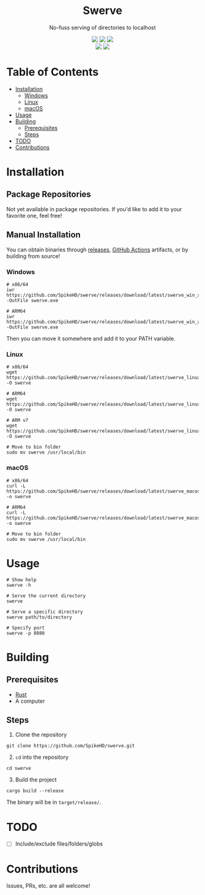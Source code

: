 <div align="center">
  <h1>Swerve</h1>
  <p>No-fuss serving of directories to localhost</p>
</div>

<div align="center">
  <img src="https://img.shields.io/github/actions/workflow/status/SpikeHD/swerve/build.yml" />
  <img src="https://img.shields.io/github/repo-size/SpikeHD/swerve" />
  <img src="https://img.shields.io/github/commit-activity/m/SpikeHD/swerve" />
</div>

<div align="center">
  <img src="https://img.shields.io/github/release-date/SpikeHD/swerve" />
  <img src="https://img.shields.io/github/stars/SpikeHD/swerve" />
</div>

# Table of Contents
* [Installation](#installation)
  * [Windows](#windows)
  * [Linux](#linux)
  * [macOS](#macos)
* [Usage](#usage)
* [Building](#building)
  * [Prerequisites](#prerequisites)
  * [Steps](#steps)
* [TODO](#todo)
* [Contributions](#contributions)

# Installation

## Package Repositories

Not yet available in package repositories. If you'd like to add it to your favorite one, feel free!

## Manual Installation

You can obtain binaries through [releases](https://github.com/SpikeHD/swerve/releases/), [GitHub Actions](https://github.com/SpikeHD/swerve/actions?query=workflow%3Abuild) artifacts, or by building from source!

### Windows

```shell
# x86/64
iwr https://github.com/SpikeHD/swerve/releases/download/latest/swerve_win_x64.exe -OutFile swerve.exe

# ARM64
iwr https://github.com/SpikeHD/swerve/releases/download/latest/swerve_win_arm64.exe -OutFile swerve.exe
```

Then you can move it somewhere and add it to your PATH variable.

### Linux

```shell
# x86/64
wget https://github.com/SpikeHD/swerve/releases/download/latest/swerve_linux_x64 -O swerve

# ARM64
wget https://github.com/SpikeHD/swerve/releases/download/latest/swerve_linux_arm64 -O swerve

# ARM v7
wget https://github.com/SpikeHD/swerve/releases/download/latest/swerve_linux_armv7 -O swerve

# Move to bin folder
sudo mv swerve /usr/local/bin
```

### macOS

```shell
# x86/64
curl -L https://github.com/SpikeHD/swerve/releases/download/latest/swerve_macos_x64 -o swerve

# ARM64
curl -L https://github.com/SpikeHD/swerve/releases/download/latest/swerve_macos_arm64 -o swerve

# Move to bin folder
sudo mv swerve /usr/local/bin
```

# Usage

```shell
# Show help
swerve -h

# Serve the current directory
swerve

# Serve a specific directory
swerve path/to/directory

# Specify port
swerve -p 8080
```

# Building

## Prerequisites

* [Rust](https://www.rust-lang.org/tools/install)
* A computer

## Steps

1. Clone the repository
  ```shell
  git clone https://github.com/SpikeHD/swerve.git
  ```
2. `cd` into the repository
  ```shell
  cd swerve
  ```
3. Build the project
  ```shell
  cargo build --release
  ```

The binary will be in `target/release/`.

# TODO

* [ ] Include/exclude files/folders/globs

# Contributions

Issues, PRs, etc. are all welcome!